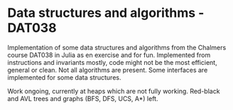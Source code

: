 # Data structures and algorithms - DAT038

Implementation of some data structures and algorithms from the Chalmers course DAT038 in Julia as en exercise and for fun. Implemented from instructions and invariants mostly, code might not be the most efficient, general or clean. Not all algorithms are present. Some interfaces are implemented for some data structures.

Work ongoing, currently at heaps which are not fully working. Red-black and AVL trees and graphs (BFS, DFS, UCS, A*) left.